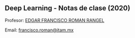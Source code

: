 ## Deep Learning - Notas de clase (2020)

Profesor: [EDGAR FRANCISCO ROMAN RANGEL](https://facultad.itam.mx/es/facultad/edgar-francisco-roman-rangel)

Email: francisco.roman@itam.mx
